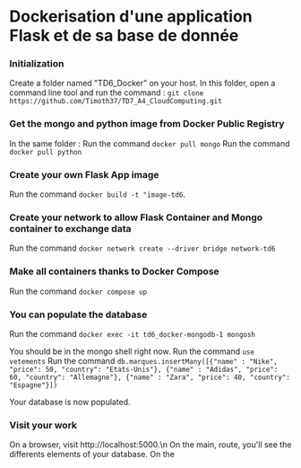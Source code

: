 # Dockerisation d'une application Flask et de sa base de donnée

### Initialization

Create a folder named "TD6_Docker" on your host. 
In this folder, open a command line tool and run the command : 
`git clone https://github.com/Timoth37/TD7_A4_CloudComputing.git`

### Get the mongo and python image from Docker Public Registry
In the same folder :
Run the command `docker pull mongo`
Run the command `docker pull python`

### Create your own Flask App image

Run the command `docker build -t "image-td6`.

### Create your network to allow Flask Container and Mongo container to exchange data

Run the command `docker network create --driver bridge network-td6`

### Make all containers thanks to Docker Compose

Run the command `docker compose up`

### You can populate the database

Run the command `docker exec -it td6_docker-mongodb-1 mongosh`

You should be in the mongo shell right now.
Run the command `use vetements`
Run the command `db.marques.insertMany([{"name" : "Nike", "price": 50, "country": "Etats-Unis"},
{"name" : "Adidas", "price": 60, "country": "Allemagne"},
{"name" : "Zara", "price": 40, "country": "Espagne"}])`

Your database is now populated. 

### Visit your work

On a browser, visit http://localhost:5000.\n On the main, route, you'll see the differents elements of your database. 
On the 
